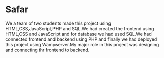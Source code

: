 # Safar
We a team of two students made this project using HTML,CSS,JavaScript,PHP and SQL.We had created the frontend using HTML,CSS and JavaScript and for database we had used SQL.We had connected frontend and backend using PHP and finally we had deployed this project using Wampserver.My major role in this project was designing and connecting thr frontend to backend.
